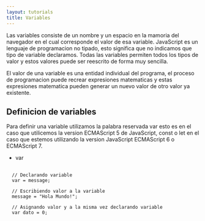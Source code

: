 ```yaml
---
layout: tutorials
title: Variables
---
```

Las variables consiste de un nombre y un espacio en la mamoria del navegador en el cual corresponde el valor de esa variable. JavaScript es un lenguaje de programacion no tipado, esto significa que no indicamos que tipo de variable declaramos. Todas las variables permiten todos los tipos de valor y estos valores puede ser reescrito de forma muy sencilla.

El valor de una variable es una entidad individual del programa, el proceso de programacion puede recrear expresiones matematicas y estas expresiones matematica pueden generar un nuevo valor de otro valor ya existente.

## Definicion de variables

Para definir una variable utilizamos la palabra reservada <span class="content__code">var</span> esto es en el caso que utilicemos la version ECMAScript 5 de JavaScript, <span class="content__code">const</span> o <span class="content__code">let</span> en el caso que estemos utilizando la version JavaScript ECMAScript 6 o ECMAScript 7.

- <span class="content__code">var</span>

<pre>
  <code class="language-javascript">
  // Declarando variable
  var = message;

  // Escribiendo valor a la variable
  message = "Hola Mundo!";

  // Asignando valor y a la misma vez declarando variable
  var dato = 0;
  </code>
</pre>
